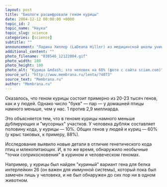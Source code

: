 ```yaml
---
layout: post
title: "Биологи расшифровали геном курицы"
date: 2004-12-12 00:00:00 +0000
topic_id: 2
topic_name: "Наука"
topic_slug: science
categories: [science]
subtitle: ""
announcement: "Ладина Хиллер (LaDeana Hiller) из медицинской школы университета Вашингтона (Washington University School of Medicine) и её коллеги из других университетов закончили расшифровку генетического кода курицы."
additional_content: ""
photo_filename: "030546_12122004.gif"
photo_width: 180
photo_height: 180
photo_alt: "Курица &mdash; это человек на 60% (фото с сайта sciam.com)"
source_url: "http://www.membrana.ru/lenta/?4073"
source_text: "Membrana.ru"
author: "Membrana.ru"
---
```

Оказалось, что геном курицы состоит примерно из 20-23 тысяч генов, как и у людей. Однако число "букв" — пар — у домашней птицы намного меньше, чем у нас. 1 против 2,9 миллиарда.

Это объясняется тем, что в геноме курицы намного меньше дублирующих и "мусорных" участков. У человека дубляж составляет половину кода, у курицы — 10%. Общих генов у людей и куриц — 60% (у крыс таковых, к примеру, 88%).

Исследование выявило новые детали в отличие генетического кода птиц и млекопитающих. И, в то же время, обнаружило необычные "точки соприкосновения" в курином и человеческом геномах.

Например, у курицы был найден "куриный" вариант гена для белка интерлейкин 26 (он важен для иммунной системы), который пока был замечен лишь у человека, и не был обнаружен до сих пор ни в одном животном.
